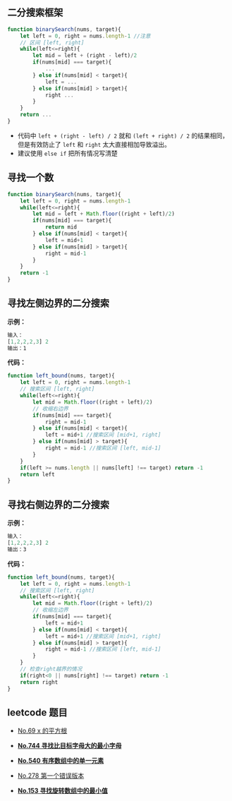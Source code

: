 ## 二分搜索框架

```javascript
function binarySearch(nums, target){
    let left = 0, right = nums.length-1 //注意
    // 区间 [left, right]
    while(left<=right){
        let mid = left + (right - left)/2
        if(nums[mid] === target){
            ...
        } else if(nums[mid] < target){
            left = ...
        } else if(nums[mid] > target){
            right ...
        }
    }
    return ...
}
```

* 代码中 `left + (right - left) / 2` 就和 `(left + right) / 2` 的结果相同，但是有效防止了 `left` 和 `right` 太大直接相加导致溢出。
* 建议使用 `else if` 把所有情况写清楚

## 寻找一个数

```javascript
function binarySearch(nums, target){
    let left = 0, right = nums.length-1
    while(left<=right){
        let mid = left + Math.floor((right + left)/2)
        if(nums[mid] === target){
            return mid
        } else if(nums[mid] < target){
            left = mid+1
        } else if(nums[mid] > target){
            right = mid-1
        }
    }
    return -1
}
```

## 寻找左侧边界的二分搜索

**示例：**

```JavaScript
输入：
[1,2,2,2,3] 2
输出：1
```

**代码：**

```javascript
function left_bound(nums, target){
	let left = 0, right = nums.length-1
    // 搜索区间 [left, right]
    while(left<=right){
        let mid = Math.floor((right + left)/2)
        // 收缩右边界
        if(nums[mid] === target){
            right = mid-1
        } else if(nums[mid] < target){
            left = mid+1 //搜索区间 [mid+1, right]
        } else if(nums[mid] > target){
            right = mid-1 //搜索区间 [left, mid-1]
        }
    }
	if(left >= nums.length || nums[left] !== target) return -1
    return left
}
```

## 寻找右侧边界的二分搜索

**示例：**

```JavaScript
输入：
[1,2,2,2,3] 2
输出：3
```

**代码：**

```javascript
function left_bound(nums, target){
	let left = 0, right = nums.length-1
    // 搜索区间 [left, right]
    while(left<=right){
        let mid = Math.floor((right + left)/2)
        // 收缩左边界
        if(nums[mid] === target){
            left = mid+1
        } else if(nums[mid] < target){
            left = mid+1 //搜索区间 [mid+1, right]
        } else if(nums[mid] > target){
            right = mid-1 //搜索区间 [left, mid-1]
        }
    }
    // 检查right越界的情况
	if(right<0 || nums[right] !== target) return -1
    return right
}
```

## leetcode 题目

* [No.69 x 的平方根](https://leetcode-cn.com/problems/sqrtx/)
* **[No.744 寻找比目标字母大的最小字母](https://leetcode-cn.com/problems/find-smallest-letter-greater-than-target/)**
* **[No.540 有序数组中的单一元素](https://leetcode-cn.com/problems/single-element-in-a-sorted-array/)**

* [No.278 第一个错误版本](https://leetcode-cn.com/problems/first-bad-version/)
* **[No.153 寻找旋转数组中的最小值](https://leetcode-cn.com/problems/find-minimum-in-rotated-sorted-array/)**

